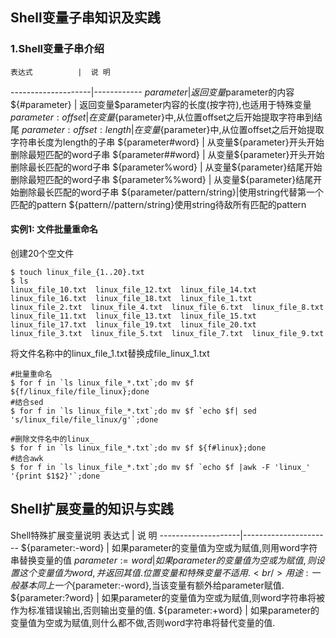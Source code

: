 ## Shell变量子串知识及实践

### 1.Shell变量子串介绍

    表达式          |  说 明
--------------------|------------
${parameter}        | 返回变量$parameter的内容
${#parameter}       | 返回变量$parameter内容的长度(按字符),也适用于特殊变量
${parameter:offset} | 在变量${parameter}中,从位置offset之后开始提取字符串到结尾
${parameter:offset:length}| 在变量${parameter}中,从位置offset之后开始提取字符串长度为length的子串
${parameter#word}   | 从变量${parameter}开头开始删除最短匹配的word子串
${parameter##word}  | 从变量${parameter}开头开始删除最长匹配的word子串
${parameter%word}   | 从变量${parameter}结尾开始删除最短匹配的word子串
${parameter%%word}  | 从变量${parameter}结尾开始删除最长匹配的word子串
${parameter/pattern/string}|使用string代替第一个匹配的pattern
${pattern//pattern/string}使用string待敌所有匹配的pattern

#### 实例1: 文件批量重命名

创建20个空文件
```
$ touch linux_file_{1..20}.txt
$ ls
linux_file_10.txt  linux_file_12.txt  linux_file_14.txt  linux_file_16.txt  linux_file_18.txt  linux_file_1.txt   linux_file_2.txt  linux_file_4.txt  linux_file_6.txt  linux_file_8.txt
linux_file_11.txt  linux_file_13.txt  linux_file_15.txt  linux_file_17.txt  linux_file_19.txt  linux_file_20.txt  linux_file_3.txt  linux_file_5.txt  linux_file_7.txt  linux_file_9.txt
```

将文件名称中的linux_file_1.txt替换成file_linux_1.txt
```
#批量重命名
$ for f in `ls linux_file_*.txt`;do mv $f ${f/linux_file/file_linux};done
#结合sed
$ for f in `ls linux_file_*.txt`;do mv $f `echo $f| sed 's/linux_file/file_linux/g'`;done

#删除文件名中的linux_
$ for f in `ls linux_file_*.txt`;do mv $f ${f#linux};done
#结合awk
$ for f in `ls linux_file_*.txt`;do mv $f `echo $f |awk -F 'linux_' '{print $1$2}'`;done
```


## Shell扩展变量的知识与实践

Shell特殊扩展变量说明
    表达式          |       说   明
--------------------|----------------------
${parameter:-word}  | 如果parameter的变量值为空或为赋值,则用word字符串替换变量的值
${parameter:=word}  | 如果parameter的变量值为空或为赋值,则设置这个变量值为word,并返回其值.位置变量和特殊变量不适用.<br/>用途: 一般基本同上一个${parameter:-word},当该变量有额外给parameter赋值.
${parameter:?word}  | 如果parameter的变量值为空或为赋值,则word字符串将被作为标准错误输出,否则输出变量的值.
${parameter:+word}  | 如果parameter的变量值为空或为赋值,则什么都不做,否则word字符串将替代变量的值.
                      